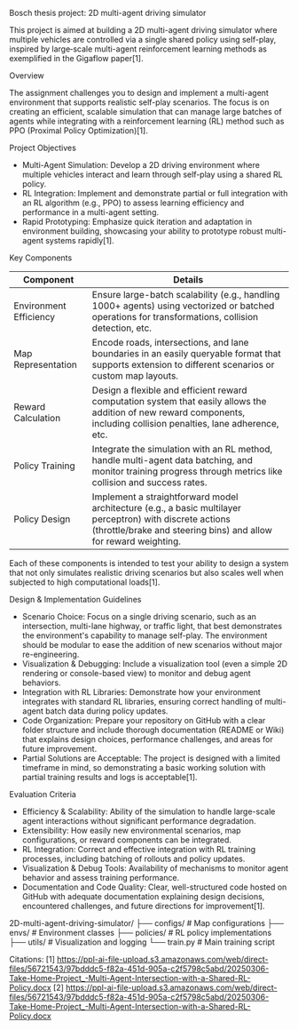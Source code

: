 Bosch thesis project: 2D multi-agent driving simulator

This project is aimed at building a 2D multi-agent driving simulator where multiple vehicles are controlled via a single shared policy using self-play, inspired by large‐scale multi-agent reinforcement learning methods as exemplified in the Gigaflow paper[1]. 

Overview

The assignment challenges you to design and implement a multi-agent environment that supports realistic self-play scenarios. The focus is on creating an efficient, scalable simulation that can manage large batches of agents while integrating with a reinforcement learning (RL) method such as PPO (Proximal Policy Optimization)[1].

Project Objectives

- Multi-Agent Simulation: Develop a 2D driving environment where multiple vehicles interact and learn through self-play using a shared RL policy.
- RL Integration: Implement and demonstrate partial or full integration with an RL algorithm (e.g., PPO) to assess learning efficiency and performance in a multi-agent setting.
- Rapid Prototyping: Emphasize quick iteration and adaptation in environment building, showcasing your ability to prototype robust multi-agent systems rapidly[1].

Key Components

| Component                 | Details                                                                                                                                                                 |
|---------------------------|-------------------------------------------------------------------------------------------------------------------------------------------------------------------------|
| Environment Efficiency  | Ensure large-batch scalability (e.g., handling 1000+ agents) using vectorized or batched operations for transformations, collision detection, etc.                    |
| Map Representation      | Encode roads, intersections, and lane boundaries in an easily queryable format that supports extension to different scenarios or custom map layouts.                     |
| Reward Calculation      | Design a flexible and efficient reward computation system that easily allows the addition of new reward components, including collision penalties, lane adherence, etc. |
| Policy Training         | Integrate the simulation with an RL method, handle multi-agent data batching, and monitor training progress through metrics like collision and success rates.            |
| Policy Design           | Implement a straightforward model architecture (e.g., a basic multilayer perceptron) with discrete actions (throttle/brake and steering bins) and allow for reward weighting. |

Each of these components is intended to test your ability to design a system that not only simulates realistic driving scenarios but also scales well when subjected to high computational loads[1].

Design & Implementation Guidelines

- Scenario Choice: Focus on a single driving scenario, such as an intersection, multi-lane highway, or traffic light, that best demonstrates the environment's capability to manage self-play. The environment should be modular to ease the addition of new scenarios without major re-engineering.
- Visualization & Debugging: Include a visualization tool (even a simple 2D rendering or console-based view) to monitor and debug agent behaviors.
- Integration with RL Libraries: Demonstrate how your environment integrates with standard RL libraries, ensuring correct handling of multi-agent batch data during policy updates.
- Code Organization: Prepare your repository on GitHub with a clear folder structure and include thorough documentation (README or Wiki) that explains design choices, performance challenges, and areas for future improvement.
- Partial Solutions are Acceptable: The project is designed with a limited timeframe in mind, so demonstrating a basic working solution with partial training results and logs is acceptable[1].

Evaluation Criteria

- Efficiency & Scalability: Ability of the simulation to handle large-scale agent interactions without significant performance degradation.
- Extensibility: How easily new environmental scenarios, map configurations, or reward components can be integrated.
- RL Integration: Correct and effective integration with RL training processes, including batching of rollouts and policy updates.
- Visualization & Debug Tools: Availability of mechanisms to monitor agent behavior and assess training performance.
- Documentation and Code Quality: Clear, well-structured code hosted on GitHub with adequate documentation explaining design decisions, encountered challenges, and future directions for improvement[1].
  
2D-multi-agent-driving-simulator/
├── configs/           # Map configurations
├── envs/              # Environment classes
├── policies/          # RL policy implementations
├── utils/             # Visualization and logging
└── train.py           # Main training script


Citations:
[1] https://ppl-ai-file-upload.s3.amazonaws.com/web/direct-files/56721543/97bdddc5-f82a-451d-905a-c2f5798c5abd/20250306-Take-Home-Project_-Multi-Agent-Intersection-with-a-Shared-RL-Policy.docx
[2] https://ppl-ai-file-upload.s3.amazonaws.com/web/direct-files/56721543/97bdddc5-f82a-451d-905a-c2f5798c5abd/20250306-Take-Home-Project_-Multi-Agent-Intersection-with-a-Shared-RL-Policy.docx

